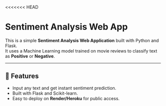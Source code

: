 <<<<<<< HEAD
# Sentiment Analysis Web App

This is a simple **Sentiment Analysis Web Application** built with Python and Flask.  
It uses a Machine Learning model trained on movie reviews to classify text as **Positive** or **Negative**.

---

## 🚀 Features
- Input any text and get instant sentiment prediction.
- Built with Flask and Scikit-learn.
- Easy to deploy on **Render/Heroku** for public access.




